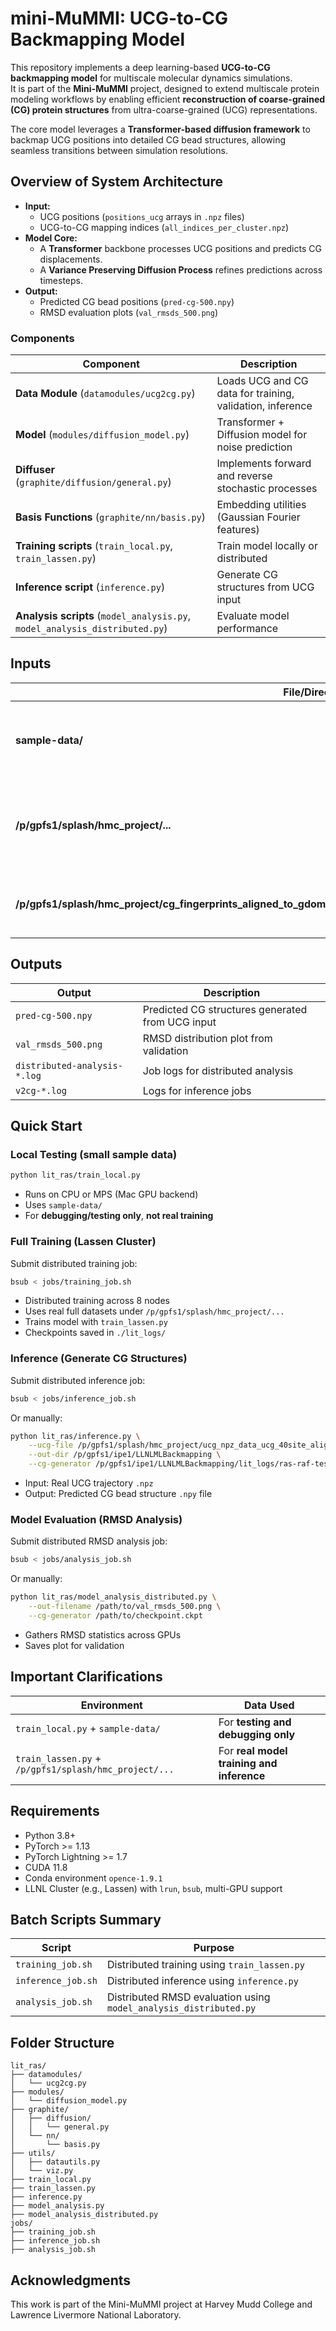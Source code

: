 # mini-MuMMI: UCG-to-CG Backmapping Model

This repository implements a deep learning-based **UCG-to-CG backmapping model** for multiscale molecular dynamics simulations.  
It is part of the **Mini-MuMMI** project, designed to extend multiscale protein modeling workflows by enabling efficient **reconstruction of coarse-grained (CG) protein structures** from ultra-coarse-grained (UCG) representations.

The core model leverages a **Transformer-based diffusion framework** to backmap UCG positions into detailed CG bead structures, allowing seamless transitions between simulation resolutions.

## Overview of System Architecture

- **Input:**  
  - UCG positions (`positions_ucg` arrays in `.npz` files)
  - UCG-to-CG mapping indices (`all_indices_per_cluster.npz`)
- **Model Core:**
  - A **Transformer** backbone processes UCG positions and predicts CG displacements.
  - A **Variance Preserving Diffusion Process** refines predictions across timesteps.
- **Output:**
  - Predicted CG bead positions (`pred-cg-500.npy`)
  - RMSD evaluation plots (`val_rmsds_500.png`)

### Components

| Component | Description |
|-----------|-------------|
| **Data Module** (`datamodules/ucg2cg.py`) | Loads UCG and CG data for training, validation, inference |
| **Model** (`modules/diffusion_model.py`) | Transformer + Diffusion model for noise prediction |
| **Diffuser** (`graphite/diffusion/general.py`) | Implements forward and reverse stochastic processes |
| **Basis Functions** (`graphite/nn/basis.py`) | Embedding utilities (Gaussian Fourier features) |
| **Training scripts** (`train_local.py`, `train_lassen.py`) | Train model locally or distributed |
| **Inference script** (`inference.py`) | Generate CG structures from UCG input |
| **Analysis scripts** (`model_analysis.py`, `model_analysis_distributed.py`) | Evaluate model performance |

## Inputs

| File/Directory | Purpose |
|----------------|---------|
| **sample-data/** | **(Testing only)** Small toy dataset for local debugging |
| **/p/gpfs1/splash/hmc_project/...** | Real CG and UCG datasets for training and inference |
| **/p/gpfs1/splash/hmc_project/cg_fingerprints_aligned_to_gdom_and_crd_membrane_alignment/all_indices_per_cluster.npz** | Mapping of CG beads to UCG beads |

## Outputs

| Output | Description |
|--------|------------|
| `pred-cg-500.npy` | Predicted CG structures generated from UCG input |
| `val_rmsds_500.png` | RMSD distribution plot from validation |
| `distributed-analysis-*.log` | Job logs for distributed analysis |
| `v2cg-*.log` | Logs for inference jobs |

## Quick Start

### Local Testing (small sample data)

```bash
python lit_ras/train_local.py
```

- Runs on CPU or MPS (Mac GPU backend)
- Uses `sample-data/`
- For **debugging/testing only**, **not real training**

### Full Training (Lassen Cluster)

Submit distributed training job:

```bash
bsub < jobs/training_job.sh
```

- Distributed training across 8 nodes
- Uses real full datasets under `/p/gpfs1/splash/hmc_project/...`
- Trains model with `train_lassen.py`
- Checkpoints saved in `./lit_logs/`

### Inference (Generate CG Structures)

Submit distributed inference job:

```bash
bsub < jobs/inference_job.sh
```

Or manually:

```bash
python lit_ras/inference.py \
    --ucg-file /p/gpfs1/splash/hmc_project/ucg_npz_data_ucg_40site_aligned_to_gdom_and_crd_membrane_alignment/pfpatch_000005132579_ucg.npz \
    --out-dir /p/gpfs1/ipe1/LLNLMLBackmapping \
    --cg-generator /p/gpfs1/ipe1/LLNLMLBackmapping/lit_logs/ras-raf-test/version_4/checkpoints/epoch=1800-step=585325.ckpt
```

- Input: Real UCG trajectory `.npz`
- Output: Predicted CG bead structure `.npy` file

### Model Evaluation (RMSD Analysis)

Submit distributed RMSD analysis job:

```bash
bsub < jobs/analysis_job.sh
```

Or manually:

```bash
python lit_ras/model_analysis_distributed.py \
    --out-filename /path/to/val_rmsds_500.png \
    --cg-generator /path/to/checkpoint.ckpt
```
- Gathers RMSD statistics across GPUs
- Saves plot for validation

## Important Clarifications

| Environment | Data Used |
|-------------|-----------|
| `train_local.py` + `sample-data/` | For **testing and debugging only** |
| `train_lassen.py` + `/p/gpfs1/splash/hmc_project/...` | For **real model training and inference** |

## Requirements

- Python 3.8+
- PyTorch >= 1.13
- PyTorch Lightning >= 1.7
- CUDA 11.8
- Conda environment `opence-1.9.1`
- LLNL Cluster (e.g., Lassen) with `lrun`, `bsub`, multi-GPU support

## Batch Scripts Summary

| Script | Purpose |
|--------|---------|
| `training_job.sh` | Distributed training using `train_lassen.py` |
| `inference_job.sh` | Distributed inference using `inference.py` |
| `analysis_job.sh` | Distributed RMSD evaluation using `model_analysis_distributed.py` |

## Folder Structure

```
lit_ras/
├── datamodules/
│   └── ucg2cg.py
├── modules/
│   └── diffusion_model.py
├── graphite/
│   ├── diffusion/
│   │   └── general.py
│   └── nn/
│       └── basis.py
├── utils/
│   ├── datautils.py
│   └── viz.py
├── train_local.py
├── train_lassen.py
├── inference.py
├── model_analysis.py
├── model_analysis_distributed.py
jobs/
├── training_job.sh
├── inference_job.sh
├── analysis_job.sh
```

## Acknowledgments

This work is part of the Mini-MuMMI project at Harvey Mudd College and Lawrence Livermore National Laboratory.